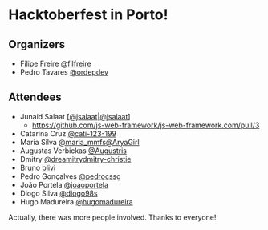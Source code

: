 # Hacktoberfest in Porto!

## Organizers
* Filipe Freire [@filfreire](https://twitter.com/filrfreire)
* Pedro Tavares [@ordepdev](https://twitter.com/ordepdev)

## Attendees
* Junaid Salaat [[@jsalaat](https://twitter.com/jsalaat)|[@jsalaat](https://github.com/jsalaat)]
  * https://github.com/js-web-framework/js-web-framework.com/pull/3
* Catarina Cruz [@cati-123-199](https://github.com/cati-123-199)
* Maria Silva [@maria_mmfs](https://twitter.com/maria_mmfs)[@AryaGirl](https://github.com/AryaGirl)
* Augustas Verbickas [@Augustris](https://twitter.com/Augustris)
* Dmitry [@dreamitry](https://twitter.com/dreamitry)[dmitry-christie](https://github.com/dmitry-christie)
* Bruno [blivi](https://github.com/blivi)
* Pedro Gonçalves [@pedrocssg](https://github.com/Pedrocssg)
* João Portela [@joaoportela](https://github.com/joaoportela)
* Diogo Silva [@diogo98s](https://twitter.com/diogo98s)
* Hugo Madureira [@hugomadureira](https://github.com/hugomadureira)

Actually, there was more people involved. Thanks to everyone!
